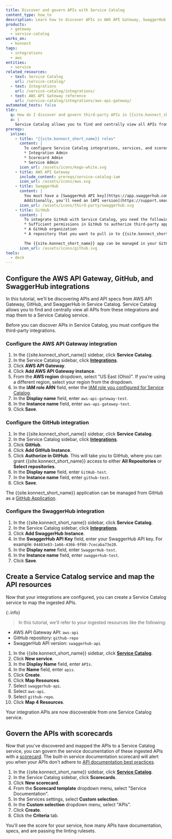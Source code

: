 ```yaml
---
title: Discover and govern APIs with Service Catalog
content_type: how_to
description: Learn how to discover APIs in AWS API Gateway, SwaggerHub, and GitHub with Service Catalog and govern them with scorecards.
products:
  - gateway
  - service-catalog
works_on:
  - konnect
tags:
  - integrations
  - aws
entities: 
  - service
related_resources:
  - text: Service Catalog
    url: /service-catalog/
  - text: Integrations
    url: /service-catalog/integrations/
  - text: AWS API Gateway reference
    url: /service-catalog/integrations/aws-api-gateway/
automated_tests: false
tldr:
  q: How do I discover and govern third-party APIs in {{site.konnect_short_name}}?
  a: |
    Service Catalog allows you to find and centrally view all APIs from these integrations and map them to a Service Catalog service. First, authorize the integrations in Service Catalog for AWS API Gateway, GitHub, and SwaggerHub. Then, create a Service Catalog service and map resources from the integrations to the service. Finally, add a service documentation scorecard to your service to govern API documentation standards.
prereqs:
  inline:
    - title: "{{site.konnect_short_name}} roles"
      content: |
        To configure Service Catalog integrations, services, and scorecards, you need the following [roles in {{site.konnect_short_name}}](/konnect-platform/teams-and-roles/#service-catalog):
        * Integration Admin
        * Scorecard Admin
        * Service Admin
      icon_url: /assets/icons/kogo-white.svg
    - title: AWS API Gateway
      include_content: prereqs/service-catalog-iam
      icon_url: /assets/icons/aws.svg
    - title: SwaggerHub
      content: |
        You must have a [SwaggerHub API key](https://app.swaggerhub.com/settings/apiKey) to authenticate your SwaggerHub account with {{site.konnect_short_name}}. 
        Additionally, you'll need an [API version](https://support.smartbear.com/swaggerhub/docs/en/manage-apis/versioning.html?sbsearch=API%20Versions0) in SwaggerHub to pull into {{site.konnect_short_name}} as a resource. You can name your SwaggerHub API version whatever you'd like. In this tutorial, we'll refer to your SwaggerHub API version as `swaggerhub-api`.
      icon_url: /assets/icons/third-party/swaggerhub.svg
    - title: GitHub
      content: |
        To integrate GitHub with Service Catalog, you need the following:
        * Sufficient permissions in GitHub to authorize third-party applications and install the {{site.konnect_short_name}} GitHub App
        * A GitHub organization
        * A repository that you want to pull in to {{site.konnect_short_name}}. You can grant access to either all repositories or selected repositories during the authorization process. You can name your GitHub repository whatever you'd like. In this tutorial, we'll refer to your GitHub repository as `github-repo`.
        
        The {{site.konnect_short_name}} app can be managed in your GitHub account under **Applications > GitHub Apps**.
      icon_url: /assets/icons/github.svg
tools:
  - deck
---
```


## Configure the AWS API Gateway, GitHub, and SwaggerHub integrations

In this tutorial, we'll be discovering APIs and API specs from AWS API Gateway, GitHub, and SwaggerHub in Service Catalog. Service Catalog allows you to find and centrally view all APIs from these integrations and map them to a Service Catalog service. 

Before you can discover APIs in Service Catalog, you must configure the third-party integrations.

### Configure the AWS API Gateway integration

1. In the {{site.konnect_short_name}} sidebar, click **Service Catalog**.
1. In the Service Catalog sidebar, click **[Integrations](https://cloud.konghq.com/us/service-catalog/integrations)**. 
1. Click **AWS API Gateway**.
1. Click **Add AWS API Gateway instance**.
1. From the **AWS region** dropdown, select "US East (Ohio)".
   If you're using a different region, select your region from the dropdown.
1. In the **IAM role ARN** field, enter the [IAM role you configured for Service Catalog](#aws-api-gateway).
1. In the **Display name** field, enter `aws-api-gateway-test`.
1. In the **Instance name** field, enter `aws-api-gateway-test`.
1. Click **Save**.

### Configure the GitHub integration

1. In the {{site.konnect_short_name}} sidebar, click **Service Catalog**.
1. In the Service Catalog sidebar, click **[Integrations](https://cloud.konghq.com/us/service-catalog/integrations)**.
2. Click **GitHub**.
1. Click **Add GitHub Instance**.
1. Click **Authorize in GitHub**. This will take you to GitHub, where you can grant {{site.konnect_short_name}} access to either **All Repositories** or **Select repositories**. 
1. In the **Display name** field, enter `GitHub-test`.
1. In the **Instance name** field, enter `github-test`.
1. Click **Save**.

The {{site.konnect_short_name}} application can be managed from GitHub as a [GitHub Application](https://docs.github.com/en/apps/using-github-apps/authorizing-github-apps).

### Configure the SwaggerHub integration

1. In the {{site.konnect_short_name}} sidebar, click **Service Catalog**.
1. In the Service Catalog sidebar, click **[Integrations](https://cloud.konghq.com/us/service-catalog/integrations)**.
2. Click **Add SwaggerHub Instance**.
1. In the **SwaggerHub API Key** field, enter your SwaggerHub API key. For example: `04403e83-1a66-4366-9f08-7cecaba73e20`.
1. In the **Display name** field, enter `SwaggerHub-test`.
1. In the **Instance name** field, enter `swaggerhub-test`.
1. Click **Save**. 

## Create a Service Catalog service and map the API resources

Now that your integrations are configured, you can create a Service Catalog service to map the ingested APIs.

{:.info}
> In this tutorial, we'll refer to your ingested resources like the following:
* AWS API Gateway API: `aws-api`
* GitHub repository: `github-repo`
* SwaggerHub API version: `swaggerhub-api`

1. In the {{site.konnect_short_name}} sidebar, click [**Service Catalog**](https://cloud.konghq.com/service-catalog/).
1. Click **New service**.
1. In the **Display Name** field, enter `APIs`.
1. In the **Name** field, enter `apis`.
1. Click **Create**.
1. Click **Map Resources**.
1. Select `swaggerhub-api`.
1. Select `aws-api`. 
1. Select `github-repo`. 
1. Click **Map 4 Resources**.

Your integration APIs are now discoverable from one Service Catalog service.

## Govern the APIs with scorecards

Now that you've discovered and mapped the APIs to a Service Catalog service, you can govern the service documentation of these ingested APIs with a [scorecard](/service-catalog/scorecards/). The built-in service documentation scorecard will alert you when your APIs don't adhere to [API documentation best practices](/service-catalog/scorecards/#service-documentation-linting).

1. In the {{site.konnect_short_name}} sidebar, click [**Service Catalog**](https://cloud.konghq.com/service-catalog/).
1. In the Service Catalog sidebar, click **Scorecards**.
1. Click **New scorecard**.
1. From the **Scorecard template** dropdown menu, select "Service Documentation".
1. In the Services settings, select **Custom selection**.
1. In the **Custom selection** dropdown menu, select "APIs". 
1. Click **Create**. 
1. Click the **Criteria** tab.

You'll see the score for your service, how many APIs have documentation, specs, and are passing the linting rulesets.



